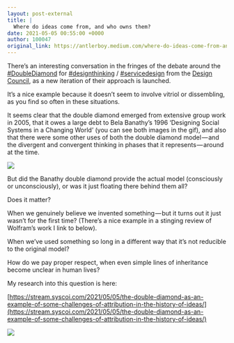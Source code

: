 ```yaml
---
layout: post-external
title: |
  Where do ideas come from, and who owns them?
date: 2021-05-05 00:55:00 +0000
author: 100047
original_link: https://antlerboy.medium.com/where-do-ideas-come-from-and-who-owns-them-7f9a2dc9862e?source=rss-97852f5a56ae------2
---
```


There’s an interesting conversation in the fringes of the debate around the [#DoubleDiamond](https://www.linkedin.com/feed/hashtag/?keywords=doublediamond&highlightedUpdateUrns=urn%3Ali%3Aactivity%3A6795601313569882112) for [#designthinking](https://www.linkedin.com/feed/hashtag/?keywords=designthinking&highlightedUpdateUrns=urn%3Ali%3Aactivity%3A6795601313569882112) / [#servicedesign](https://www.linkedin.com/feed/hashtag/?keywords=servicedesign&highlightedUpdateUrns=urn%3Ali%3Aactivity%3A6795601313569882112) from the [Design Council](https://www.linkedin.com/company/design-council/), as a new iteration of their approach is launched.

It’s a nice example because it doesn’t seem to involve vitriol or dissembling, as you find so often in these situations.

It seems clear that the double diamond emerged from extensive group work in 2005, that it owes a large debt to Bela Banathy’s 1996 ‘Designing Social Systems in a Changing World’ (you can see both images in the gif), and also that there were some other uses of both the double diamond model — and the divergent and convergent thinking in phases that it represents — around at the time.

![](https://cdn-images-1.medium.com/max/640/1*-5NPi_OTily1CQ4lQLOE0Q.gif)

But did the Banathy double diamond provide the actual model (consciously or unconsciously), or was it just floating there behind them all?

Does it matter?

When we genuinely believe we invented something — but it turns out it just wasn’t for the first time? (There’s a nice example in a stinging review of Wolfram’s work I link to below).

When we’ve used something so long in a different way that it’s not reducible to the original model?

How do we pay proper respect, when even simple lines of inheritance become unclear in human lives?

My research into this question is here:

[https://stream.syscoi.com/2021/05/05/the-double-diamond-as-an-example-of-some-challenges-of-attribution-in-the-history-of-ideas/](https://stream.syscoi.com/2021/05/05/the-double-diamond-as-an-example-of-some-challenges-of-attribution-in-the-history-of-ideas/)

 ![](https://medium.com/_/stat?event=post.clientViewed&referrerSource=full_rss&postId=7f9a2dc9862e)
